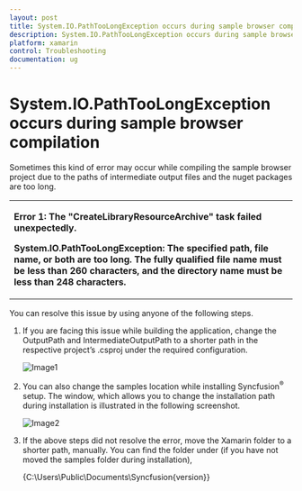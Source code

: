 ```yaml
---
layout: post
title: System.IO.PathTooLongException occurs during sample browser compilation
description: System.IO.PathTooLongException occurs during sample browser compilation
platform: xamarin
control: Troubleshooting
documentation: ug
---
```


# System.IO.PathTooLongException occurs during sample browser compilation

Sometimes this kind of error may occur while compiling the sample browser project due to the paths of intermediate output files and the nuget packages are too long.

<table>
<tr>
<td>

<b>Error 1: The "CreateLibraryResourceArchive" task failed unexpectedly.</b>
<br/>

<b>System.IO.PathTooLongException: The specified path, file name, or both are too long. The fully qualified file name must be less than 260 characters, and the directory name must be less than 248 characters.</b>
</td>
</tr>
</table>

You can resolve this issue by using anyone of the following steps.

1. If you are facing this issue while building the application, change the OutputPath and IntermediateOutputPath to a shorter path in the respective project’s .csproj under the required configuration.

   ![Image1](images/img1.png)

2. You can also change the samples location while installing Syncfusion<sup>®</sup> setup. The window, which allows you to change the installation path during installation is illustrated in the following screenshot. 

   ![Image2](images/img2.png)

3. If the above steps did not resolve the error, move the Xamarin folder to a shorter path, manually. You can find the folder under (if you have not moved the samples folder during installation),
   
   {C:\Users\Public\Documents\Syncfusion\{version}\}

